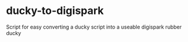 # ducky-to-digispark
Script for easy converting a ducky script into a useable digispark rubber ducky
